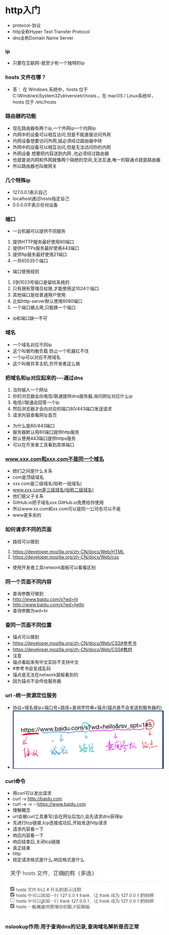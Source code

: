 # http入门
* protocol-协议
* http全称Hyper Text Transfer Protocol
* dns全称Domain Name Server

### ip
* 只要在互联网-就至少有一个独特的ip

### hosts 文件在哪？

* 答： 在 Windows 系统中，hosts 位于 C:\Windows\System32\drivers\etc\hosts 。在 macOS / Linux系统中，hosts 位于 /etc/hosts



### 路由器的功能
* 现在路由器有两个ip,一个外网ip一个内网ip
* 内网中的设备可以相互访问,但是不能直接访问外网
* 内网设备想要访问外网,就必须经过路由器中转
* 外网中的设备可以相互访问,但是无法访问你的内网 
* 外网设备  想要把内容送到内网  ,也必须经过路由器
* 也就是说内网和外网就像两个隔绝的空间,无法互通,唯一的联通点就是路由器
* 所以路由器也叫做网关

### 几个特殊ip
* 127.0.0.1表示自己
* localhost通过hosts指定自己
* 0.0.0.0不表示任何设备

### 端口
* 一台机器可以提供不同服务
1. 提供HTTP服务最好使用80端口
2. 提供HTTPs服务最好使用443端口
3. 提供ftp服务最好使用21端口
4. 一共65535个端口

* 端口使用规则
1. 0到1023号端口是留给系统的
2. 只有拥有管理员权限,才能使用这1024个端口
3. 其他端口是给普通用户使用
4. 比如http-server默认使用8080端口
5. 一个端口被占用,只能换一个端口

* ip和端口缺一不可

### 域名
* 一个域名对应不同ip
* 这个叫做均衡负载  防止一个机器扛不住
* 一个ip可以对应不用域名
* 这个叫做共享主机,穷开发者这么做

### 把域名和ip对应起来的---通过dns
1. 当你输入一个网址
2. 你的浏览器会向电信/联通提供dns服务器,询问网址对应什么ip
3. 电信//联通会回答一个ip
4. 然后浏览器才会向对应的端口80/443端口发送请求
5. 请求内容查看网址首页

* 为什么是80/443端口 
* 服务器默认用80端口提供http服务
* 默认使用443端口提供https服务
* 可以在开发者工具看到具体端口

### www.xxx.com和xxx.com不是同一个域名
* 她们之间是什么关系
* com是顶级域名
* xxx.com是二级域名(俗称一级域名)
* www.xxx.com是三级域名(俗称二级域名)
* 他们是父子关系
* GitHub.io把子域名xxx.GitHub.io免费给你使用
* 所以www.xx.com和xx.com可以是同一公司也可以不是
* www是多余的
### 如何请求不同的页面
* 路径可以做到
1. https://developer.mozilla.org/zh-CN/docs/Web/HTML
2. https://developer.mozilla.org/zh-CN/docs/Web/css
* 使用开发者工具network面板可以看看区别

### 同一个页面不同内容
* 查询参数可做到
* http://www.baidu.com/s?wd=hi
* http://www.baidu.com/s?wd=hello
* 查询参数为wd=hi

### 查同一页面不同位置
* 锚点可以做到
* https://developer.mozilla.org/zh-CN/docs/Web/CSS#参考书
* https://developer.mozilla.org/zh-CN/docs/Web/CSS#教材
* 注意
* 锚点看起来有中文实际不支持中文
* #参考书会变成乱码
* 锚点是无法在network面板看到的
* 因为锚点不会传给服务器

### url -统一资源定位服务
* 协议+域名或ip+端口号+路径+查询字符串+锚点(锚点是不会发送到服务器的)
* ![图](images/77.jpg)

### curl命令
* 用curl可以发出请求
* curl -v http://baidu.com
* curl -s -v --https://www.baidu.com
* 理解概念
* url会被curl工具重写(会在网址后加/),会先请求dns获得ip
* 先进行tcp链接,tcp连接成功后,开始发送http请求
* 请求内容看一下
* 响应内容看一下
* 响应结束后,关闭tcp链接
* 真正结束
* http
* 规定请求格式是什么,响应格式是什么

### ![1](images/屏幕截图%202022-06-06%20094235.jpg)

### nslookup作用:用于查询dns的记录,查询域名解析是否正常